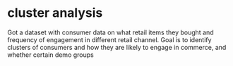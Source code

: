 # cluster analysis

Got a dataset with consumer data on what retail items they bought and frequency of engagement in different retail channel. Goal is to identify clusters of consumers and how they are likely to engage in commerce, and whether certain demo groups
